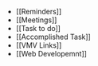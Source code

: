 - [[Reminders]]
- [[Meetings]]
- [[Task to do]]
- [[Accomplished Task]]
- [[VMV Links]]
- [[Web Developemnt]]
